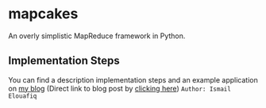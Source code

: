 # mapcakes
An overly simplistic MapReduce framework in Python.
## Implementation Steps
You can find a description implementation steps and an example application on [my blog](http://www.ismail.land)
(Direct link to blog post by [clicking here](https://ismailsays.wordpress.com/2016/06/23/weekend-project-writing-a-simplistic-mapreduce-python-framework/))
`Author: Ismail Elouafiq`
